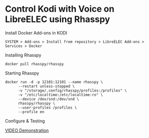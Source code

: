 # Control Kodi with Voice on LibreELEC using Rhasspy

Install Docker Add-ons in KODI
```
SYSTEM > Add-ons > Install from repository > LibreELEC Add-ons > Services > Docker
```

Installing Rhasspy
```
docker pull rhasspy/rhasspy
```

Starting Rhasspy
```
docker run -d -p 12101:12101 --name rhasspy \
      --restart unless-stopped \
      -v "/storage/.config/rhasspy/profiles:/profiles" \
      -v "/etc/localtime:/etc/localtime:ro" \
      --device /dev/snd:/dev/snd \
      rhasspy/rhasspy \
      --user-profiles /profiles \
      --profile en
```

Configure & Testing

[VIDEO Demonstration](https://www.youtube.com/channel/UCW3m7xZHa9KA2IqaYUk21aw)



